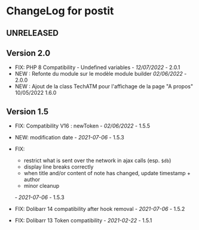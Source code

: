 # ChangeLog for postit

## UNRELEASED

## Version 2.0

- FIX: PHP 8 Compatibility - Undefined variables - *12/07/2022* - 2.0.1
- NEW : Refonte du module sur le modèle module builder *02/06/2022* - 2.0.0
- NEW : Ajout de la class TechATM pour l'affichage de la page "A propos" 10/05/2022 1.6.0

## Version 1.5

- FIX: Compatibility V16 : newToken - *02/06/2022* - 1.5.5
- NEW: modification date - *2021-07-06* - 1.5.3
- FIX:
  - restrict what is sent over the network in ajax calls (esp. `$db`)
  - display line breaks correctly
  - when title and/or content of note has changed, update timestamp + author
  - minor cleanup

  &dash; *2021-07-06* - 1.5.3
- FIX: Dolibarr 14 compatibility after hook removal - *2021-07-06* - 1.5.2
- FIX: Dolibarr 13 Token compatibility - *2021-02-22* - 1.5.1
